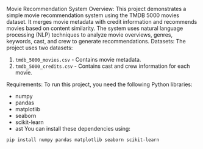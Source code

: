 Movie Recommendation System
Overview:
This project demonstrates a simple movie recommendation system using the TMDB 5000 movies dataset. It merges movie metadata with credit information and recommends movies based on content similarity. The system uses natural language processing (NLP) techniques to analyze movie overviews, genres, keywords, cast, and crew to generate recommendations.
Datasets:
The project uses two datasets:
1. `tmdb_5000_movies.csv` - Contains movie metadata.
2. `tmdb_5000_credits.csv` - Contains cast and crew information for each movie.
   
Requirements:
To run this project, you need the following Python libraries:
- numpy
- pandas
- matplotlib
- seaborn
- scikit-learn
- ast
You can install these dependencies using:
```bash
pip install numpy pandas matplotlib seaborn scikit-learn
